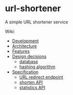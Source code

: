# url-shortener
A simple URL shortener service

Wiki:
- [Development](https://github.com/molnarjani/url-shortener/wiki/Development)
- [Architecture](https://github.com/molnarjani/url-shortener/wiki/Architecture)
- [Features](https://github.com/molnarjani/url-shortener/wiki/Features)
- [Design decisions](https://github.com/molnarjani/url-shortener/wiki/Design-decisions)
  - [database](https://github.com/molnarjani/url-shortener/wiki/database)
  - [hashing algorithm](https://github.com/molnarjani/url-shortener/wiki/hashing-algorithm)
- [Specification](https://github.com/molnarjani/url-shortener/wiki/Specification)
  - [URL redirect endpoint](https://github.com/molnarjani/url-shortener/wiki/url-redirect-endpoint)
  - [shorten API](https://github.com/molnarjani/url-shortener/wiki/shorten)
  - [statistics API](https://github.com/molnarjani/url-shortener/wiki/statistics)
